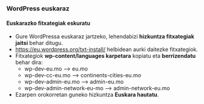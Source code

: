 ### WordPress euskaraz
#### Euskarazko fitxategiak eskuratu

- Gure WordPressa euskaraz jartzeko, lehendabizi **hizkuntza fitxategiak jaitsi** behar ditugu.
- https://eu.wordpress.org/txt-install/ helbidean aurki daitezke fitxategiok.
- Fitxategiok **wp-content/languages karpetara** kopiatu eta **berrizendatu** behar dira:
    - wp-dev-eu.mo –> eu.mo
    - wp-dev-cc-eu.mo –> continents-cities-eu.mo
    - wp-dev-admin-eu.mo –> admin-eu.mo
    - wp-dev-admin-network-eu-mo –> admin-network-eu.mo
- Ezarpen orokorretan guneko hizkuntza **Euskara hautatu**.
